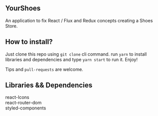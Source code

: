 ## YourShoes

An application to fix React / Flux and Redux concepts creating a Shoes Store.

## How to install?

Just clone this repo using `git clone` cli command.
run `yarn` to install libraries and dependencies
and type `yarn start` to run it.
Enjoy!

Tips and `pull-requests` are welcome.

## Libraries && Dependencies

react-Icons <br>
react-router-dom <br>
styled-components <br>
